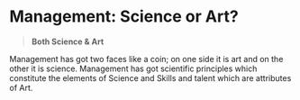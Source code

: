 # Management: Science or Art?



> **Both Science & Art**

Management has got two faces like a coin; on one side it is art and on the other it is science. Management has got scientific principles which constitute the elements of Science and Skills and talent which are attributes of Art.

